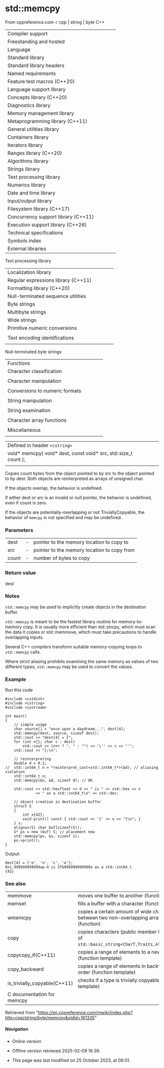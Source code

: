 # std::memcpy

From cppreference.com
< cpp‎ | string‎ | byte
C++

|  |  |  |  |  |
| --- | --- | --- | --- | --- |
| Compiler support | | | | |
| Freestanding and hosted | | | | |
| Language | | | | |
| Standard library | | | | |
| Standard library headers | | | | |
| Named requirements | | | | |
| Feature test macros (C++20) | | | | |
| Language support library | | | | |
| Concepts library (C++20) | | | | |
| Diagnostics library | | | | |
| Memory management library | | | | |
| Metaprogramming library (C++11) | | | | |
| General utilities library | | | | |
| Containers library | | | | |
| Iterators library | | | | |
| Ranges library (C++20) | | | | |
| Algorithms library | | | | |
| Strings library | | | | |
| Text processing library | | | | |
| Numerics library | | | | |
| Date and time library | | | | |
| Input/output library | | | | |
| Filesystem library (C++17) | | | | |
| Concurrency support library (C++11) | | | | |
| Execution support library (C++26) | | | | |
| Technical specifications | | | | |
| Symbols index | | | | |
| External libraries | | | | |

Text processing library

|  |  |  |  |  |
| --- | --- | --- | --- | --- |
| Localization library | | | | |
| Regular expressions library (C++11) | | | | |
| Formatting library (C++20) | | | | |
| Null-terminated sequence utilities | | | | |
| Byte strings | | | | |
| Multibyte strings | | | | |
| Wide strings | | | | |
| Primitive numeric conversions | | | | |
| |  |  |  |  |  | | --- | --- | --- | --- | --- | | to_chars(C++17) | | | | | | to_chars_result(C++17) | | | | | | from_chars(C++17) | | | | | | from_chars_result(C++17) | | | | | | chars_format(C++17) | | | | | |
| Text encoding identifications | | | | |
| |  |  |  |  |  | | --- | --- | --- | --- | --- | | text_encoding(C++26) | | | | | |

Null-terminated byte strings

|  |  |  |  |  |
| --- | --- | --- | --- | --- |
| Functions | | | | |
| Character classification | | | | |
| |  |  |  |  |  | | --- | --- | --- | --- | --- | | isalnum | | | | | | isalpha | | | | | | islower | | | | | | isupper | | | | | | isdigit | | | | | | isxdigit | | | | | | |  |  |  |  |  | | --- | --- | --- | --- | --- | | isblank(C++11) | | | | | | iscntrl | | | | | | isgraph | | | | | | isspace | | | | | | isprint | | | | | | ispunct | | | | | |
| Character manipulation | | | | |
| |  |  |  |  |  | | --- | --- | --- | --- | --- | | tolower | | | | | | |  |  |  |  |  | | --- | --- | --- | --- | --- | | toupper | | | | | |
| Conversions to numeric formats | | | | |
| |  |  |  |  |  | | --- | --- | --- | --- | --- | | atof | | | | | | atoiatolatoll(C++11) | | | | | | strtolstrtoll(C++11) | | | | | |  | | | | | | |  |  |  |  |  | | --- | --- | --- | --- | --- | | strtoulstrtoull(C++11) | | | | | | strtofstrtodstrtold(C++11)(C++11) | | | | | | strtoimaxstrtouimax(C++11)(C++11) | | | | | |
| String manipulation | | | | |
| |  |  |  |  |  | | --- | --- | --- | --- | --- | | strcpy | | | | | | strncpy | | | | | | strxfrm | | | | | | |  |  |  |  |  | | --- | --- | --- | --- | --- | | strcat | | | | | | strncat | | | | | |  | | | | | |
| String examination | | | | |
| |  |  |  |  |  | | --- | --- | --- | --- | --- | | strlen | | | | | | strcmp | | | | | | strncmp | | | | | | strcoll | | | | | | strchr | | | | | | strrchr | | | | | | |  |  |  |  |  | | --- | --- | --- | --- | --- | | strspn | | | | | | strcspn | | | | | | strpbrk | | | | | | strstr | | | | | | strtok | | | | | |  | | | | | |
| Character array functions | | | | |
| |  |  |  |  |  | | --- | --- | --- | --- | --- | | memchr | | | | | | memcmp | | | | | | memset | | | | | | |  |  |  |  |  | | --- | --- | --- | --- | --- | | ****memcpy**** | | | | | | memmove | | | | | |  | | | | | |
| Miscellaneous | | | | |
| |  |  |  |  |  | | --- | --- | --- | --- | --- | | strerror | | | | | |

|  |  |  |
| --- | --- | --- |
| Defined in header `<cstring>` |  |  |
| void\* memcpy( void\* dest, const void\* src, std::size_t count ); |  |  |
|  |  |  |

Copies count bytes from the object pointed to by src to the object pointed to by dest. Both objects are reinterpreted as arrays of unsigned char.

If the objects overlap, the behavior is undefined.

If either dest or src is an invalid or null pointer, the behavior is undefined, even if count is zero.

If the objects are potentially-overlapping or not TriviallyCopyable, the behavior of `memcpy` is not specified and may be undefined.

### Parameters

|  |  |  |
| --- | --- | --- |
| dest | - | pointer to the memory location to copy to |
| src | - | pointer to the memory location to copy from |
| count | - | number of bytes to copy |

### Return value

dest

### Notes

`std::memcpy` may be used to implicitly create objects in the destination buffer.

`std::memcpy` is meant to be the fastest library routine for memory-to-memory copy. It is usually more efficient than std::strcpy, which must scan the data it copies or std::memmove, which must take precautions to handle overlapping inputs.

Several C++ compilers transform suitable memory-copying loops to `std::memcpy` calls.

Where strict aliasing prohibits examining the same memory as values of two different types, `std::memcpy` may be used to convert the values.

### Example

Run this code

```
#include <cstdint>
#include <cstring>
#include <iostream>
 
int main()
{
    // simple usage
    char source[] = "once upon a daydream...", dest[4];
    std::memcpy(dest, source, sizeof dest);
    std::cout << "dest[4] = {";
    for (int n{}; char c : dest)
        std::cout << (n++ ? ", " : "") << '\'' << c << "'";
    std::cout << "};\n";
 
    // reinterpreting
    double d = 0.1;
//  std::int64_t n = *reinterpret_cast<std::int64_t*>(&d); // aliasing violation
    std::int64_t n;
    std::memcpy(&n, &d, sizeof d); // OK
 
    std::cout << std::hexfloat << d << " is " << std::hex << n
              << " as a std::int64_t\n" << std::dec;
 
    // object creation in destination buffer
    struct S
    {
        int x{42};
        void print() const { std::cout << '{' << x << "}\n"; }
    } s;
    alignas(S) char buf[sizeof(S)];
    S* ps = new (buf) S; // placement new
    std::memcpy(ps, &s, sizeof s);
    ps->print();
}

```

Output:

```
dest[4] = {'o', 'n', 'c', 'e'};
0x1.999999999999ap-4 is 3fb999999999999a as a std::int64_t
{42}

```

### See also

|  |  |
| --- | --- |
| memmove | moves one buffer to another   (function) |
| memset | fills a buffer with a character   (function) |
| wmemcpy | copies a certain amount of wide characters between two non-overlapping arrays   (function) |
| copy | copies characters   (public member function of `std::basic_string<CharT,Traits,Allocator>`) |
| copycopy_if(C++11) | copies a range of elements to a new location   (function template) |
| copy_backward | copies a range of elements in backwards order   (function template) |
| is_trivially_copyable(C++11) | checks if a type is trivially copyable   (class template) |
| C documentation for memcpy | |

Retrieved from "<https://en.cppreference.com/mwiki/index.php?title=cpp/string/byte/memcpy&oldid=161335>"

##### Navigation

- Online version
- Offline version retrieved 2025-02-09 16:39.

- This page was last modified on 25 October 2023, at 08:01.